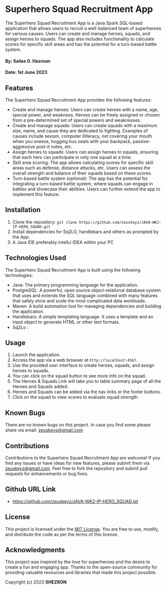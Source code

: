 # Superhero Squad Recruitment App

The Superhero Squad Recruitment App is a Java Spark SQL-based application that allows users to recruit a well-balanced team of superheroes for various causes. Users can create and manage heroes, squads, and assign heroes to squads. The app also includes functionality to calculate scores for specific skill areas and has the potential for a turn-based battle system.

#### By: **Sailas O. Hazroun**
#### Date: **1st June 2023**

## Features

The Superhero Squad Recruitment App provides the following features:

- Create and manage heroes: Users can create heroes with a name, age, special power, and weakness. Heroes can be freely assigned or chosen from a pre-determined set of special powers and weaknesses.
- Create and manage squads: Users can create squads with a maximum size, name, and cause they are dedicated to fighting. Examples of causes include sexism, computer illiteracy, not covering your mouth when you sneeze, hogging bus seats with your backpack, passive-aggressive post-it notes, etc.
- Assign heroes to squads: Users can assign heroes to squads, ensuring that each hero can participate in only one squad at a time.
- Skill area scoring: The app allows calculating scores for specific skill areas such as defense, distance attacks, etc. Users can assess the overall strength and balance of their squads based on these scores.
- Turn-based battle system (optional): The app has the potential for integrating a turn-based battle system, where squads can engage in battles and showcase their abilities. Users can further extend the app to implement this feature.

## Installation

1. Clone the repository: `git clone https://github.com/zeuskeyz/JAVA-WK2-IP-HERO_SQUAD.git`
2. Install dependencies for Sq2LO, handlebars and others as prompted by the App.
3. A Java IDE preferably intelliJ IDEA within your PC

## Technologies Used

The Superhero Squad Recruitment App is built using the following technologies:

- Java: The primary programming language for the application.
- PostgreSQL: A powerful, open source object-relational database system that uses and extends the SQL language combined with many features that safely store and scale the most complicated data workloads.
- Maven: A build automation tool for managing dependencies and building the application.
- Handlebars: A simple templating language. It uses a template and an input object to generate HTML or other text formats.
- Sq2Lo :

## Usage

1. Launch the application.
2. Access the app via a web browser at `http://localhost:4567`.
3. Use the provided user interface to create heroes, squads, and assign heroes to squads.
4. You can click on the squad button to see more info on the squad.
5. The Heroes & Squads Link will take you to table summary page of all the Heroes and Squads added.
6. Heroes and Squads can be added via the  nav links or the footer buttons.
7. Click on the squad to view scores to evaluate squad strength.

## Known Bugs

There are no known bugs on this project. In case you find some please share via email: zeuskeys@gmail.com

## Contributions

Contributions to the Superhero Squad Recruitment App are welcome! If you find any issues or have ideas for new features, please submit them via zeuskeyz@gmail.com. Feel free to fork the repository and submit pull requests for enhancements or bug fixes.

## Github URL Link

- https://github.com/zeuskeyz/JAVA-WK2-IP-HERO_SQUAD.git

## License

This project is licensed under the [MIT License](https://opensource.org/licenses/MIT). You are free to use, modify, and distribute the code as per the terms of this license.

## Acknowledgments

This project was inspired by the love for superheroes and the desire to create a fun and engaging app. Thanks to the open-source community for providing valuable resources and libraries that made this project possible.


Copyright (c) 2023 **SHEZRON**
